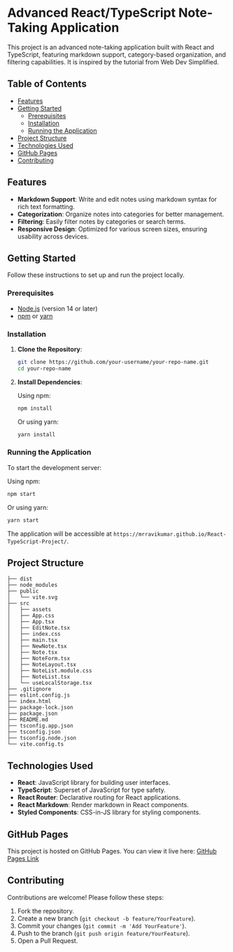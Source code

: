 # Advanced React/TypeScript Note-Taking Application

This project is an advanced note-taking application built with React and TypeScript, featuring markdown support, category-based organization, and filtering capabilities. It is inspired by the tutorial from Web Dev Simplified.

## Table of Contents

- [Features](#features)
- [Getting Started](#getting-started)
  - [Prerequisites](#prerequisites)
  - [Installation](#installation)
  - [Running the Application](#running-the-application)
- [Project Structure](#project-structure)
- [Technologies Used](#technologies-used)
- [GitHub Pages](#github-pages)
- [Contributing](#contributing)

## Features

- **Markdown Support**: Write and edit notes using markdown syntax for rich text formatting.
- **Categorization**: Organize notes into categories for better management.
- **Filtering**: Easily filter notes by categories or search terms.
- **Responsive Design**: Optimized for various screen sizes, ensuring usability across devices.

## Getting Started

Follow these instructions to set up and run the project locally.

### Prerequisites

- [Node.js](https://nodejs.org/) (version 14 or later)
- [npm](https://www.npmjs.com/) or [yarn](https://yarnpkg.com/)

### Installation

1. **Clone the Repository**:

   ```bash
   git clone https://github.com/your-username/your-repo-name.git
   cd your-repo-name
   ```

2. **Install Dependencies**:

   Using npm:

   ```bash
   npm install
   ```

   Or using yarn:

   ```bash
   yarn install
   ```

### Running the Application

To start the development server:

Using npm:

```bash
npm start
```

Or using yarn:

```bash
yarn start
```

The application will be accessible at `https://mrravikumar.github.io/React-TypeScript-Project/`.

## Project Structure

```
├── dist
├── node_modules
├── public
│   └── vite.svg
├── src
│   ├── assets
│   ├── App.css
│   ├── App.tsx
│   ├── EditNote.tsx
│   ├── index.css
│   ├── main.tsx
│   ├── NewNote.tsx
│   ├── Note.tsx
│   ├── NoteForm.tsx
│   ├── NoteLayout.tsx
│   ├── NoteList.module.css
│   ├── NoteList.tsx
│   └── useLocalStorage.tsx
├── .gitignore
├── eslint.config.js
├── index.html
├── package-lock.json
├── package.json
├── README.md
├── tsconfig.app.json
├── tsconfig.json
├── tsconfig.node.json
└── vite.config.ts
```

## Technologies Used

- **React**: JavaScript library for building user interfaces.
- **TypeScript**: Superset of JavaScript for type safety.
- **React Router**: Declarative routing for React applications.
- **React Markdown**: Render markdown in React components.
- **Styled Components**: CSS-in-JS library for styling components.

## GitHub Pages

This project is hosted on GitHub Pages. You can view it live here: [GitHub Pages Link](https://mrravikumar.github.io/React-TypeScript-Project/)

## Contributing

Contributions are welcome! Please follow these steps:

1. Fork the repository.
2. Create a new branch (`git checkout -b feature/YourFeature`).
3. Commit your changes (`git commit -m 'Add YourFeature'`).
4. Push to the branch (`git push origin feature/YourFeature`).
5. Open a Pull Request.

